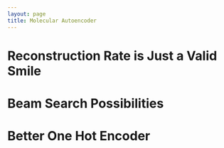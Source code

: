 ```yaml
---
layout: page
title: Molecular Autoencoder
---
```


# Reconstruction Rate is Just a Valid Smile

# Beam Search Possibilities

# Better One Hot Encoder
